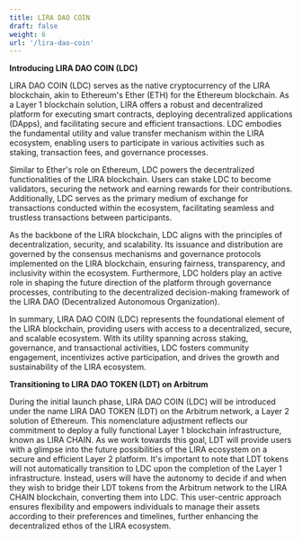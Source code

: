 ```yaml
---
title: LIRA DAO COIN
draft: false
weight: 6
url: '/lira-dao-coin'
---
```


**Introducing LIRA DAO COIN (LDC)**

LIRA DAO COIN (LDC) serves as the native cryptocurrency of the LIRA blockchain, akin to Ethereum's Ether (ETH) for the Ethereum blockchain. As a Layer 1 blockchain solution, LIRA offers a robust and decentralized platform for executing smart contracts, deploying decentralized applications (DApps), and facilitating secure and efficient transactions. LDC embodies the fundamental utility and value transfer mechanism within the LIRA ecosystem, enabling users to participate in various activities such as staking, transaction fees, and governance processes.

Similar to Ether's role on Ethereum, LDC powers the decentralized functionalities of the LIRA blockchain. Users can stake LDC to become validators, securing the network and earning rewards for their contributions. Additionally, LDC serves as the primary medium of exchange for transactions conducted within the ecosystem, facilitating seamless and trustless transactions between participants.

As the backbone of the LIRA blockchain, LDC aligns with the principles of decentralization, security, and scalability. Its issuance and distribution are governed by the consensus mechanisms and governance protocols implemented on the LIRA blockchain, ensuring fairness, transparency, and inclusivity within the ecosystem. Furthermore, LDC holders play an active role in shaping the future direction of the platform through governance processes, contributing to the decentralized decision-making framework of the LIRA DAO (Decentralized Autonomous Organization).

In summary, LIRA DAO COIN (LDC) represents the foundational element of the LIRA blockchain, providing users with access to a decentralized, secure, and scalable ecosystem. With its utility spanning across staking, governance, and transactional activities, LDC fosters community engagement, incentivizes active participation, and drives the growth and sustainability of the LIRA ecosystem.

**Transitioning to LIRA DAO TOKEN (LDT) on Arbitrum**

During the initial launch phase, LIRA DAO COIN (LDC) will be introduced under the name LIRA DAO TOKEN (LDT) on the Arbitrum network, a Layer 2 solution of Ethereum. This nomenclature adjustment reflects our commitment to deploy a fully functional Layer 1 blockchain infrastructure, known as LIRA CHAIN. As we work towards this goal, LDT will provide users with a glimpse into the future possibilities of the LIRA ecosystem on a secure and efficient Layer 2 platform. It's important to note that LDT tokens will not automatically transition to LDC upon the completion of the Layer 1 infrastructure. Instead, users will have the autonomy to decide if and when they wish to bridge their LDT tokens from the Arbitrum network to the LIRA CHAIN blockchain, converting them into LDC. This user-centric approach ensures flexibility and empowers individuals to manage their assets according to their preferences and timelines, further enhancing the decentralized ethos of the LIRA ecosystem.